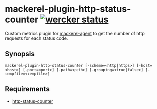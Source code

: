 mackerel-plugin-http-status-counter [![wercker status](https://app.wercker.com/status/51a3cb233487aab7399122d982e20a31/s/master "wercker status")](https://app.wercker.com/project/byKey/51a3cb233487aab7399122d982e20a31)
===

Custom metrics plugin for [mackerel-agent](https://github.com/mackerelio/mackerel-agent) to get the number of http requests for each status code.

## Synopsis

```
mackerel-plugin-http-status-counter [-scheme=<http|https>] [-host=<host>] [-port=<port>] [-path=<path>] [-grouping=<true|false>] [-tempfile=<tempfile>]
```

## Requirements

- [http-status-counter](https://github.com/yano3/http-status-counter)
